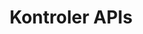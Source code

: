 ---
title: "Kontroler APIs"
description: "Explaining each of the kubernetes APIs are found in Kontroler"
---